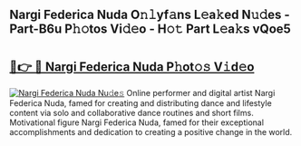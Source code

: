 ## Nargi Federica Nuda O𝚗𝚕yf𝚊ns L𝚎a𝚔ed N𝚞𝚍es - Part-B6u P𝚑𝚘tos Vi𝚍𝚎o - H𝚘𝚝 Part L𝚎a𝚔s vQoe5

# <h2><a href="http://kfem5c.oniu.top/?m=Nargi+Federica+Nuda">🔗👉 🔴 Nargi Federica Nuda P𝚑ot𝚘𝚜 V𝚒d𝚎o</a></h2>

[![Nargi Federica Nuda Nu𝚍e𝚜](https://i.imgur.com/0qMVB7G.gif)](http://kfem5c.oniu.top/?m=Nargi+Federica+Nuda)
Online performer and digital artist Nargi Federica Nuda, famed for creating and distributing dance and lifestyle content via solo and collaborative dance routines and short films. Motivational figure Nargi Federica Nuda, famed for their exceptional accomplishments and dedication to creating a positive change in the world.  
